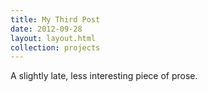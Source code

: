 ```yaml
---
title: My Third Post
date: 2012-09-28
layout: layout.html
collection: projects
---
```


A slightly late, less interesting piece of prose.
